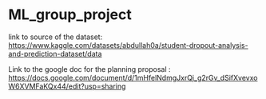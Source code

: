 # ML_group_project

link to source of the dataset: https://www.kaggle.com/datasets/abdullah0a/student-dropout-analysis-and-prediction-dataset/data

Link to the google doc for the planning proposal : https://docs.google.com/document/d/1mHfelNdmgJxrQj_g2rGv_dSifXvevxoW6XVMFaKQx44/edit?usp=sharing
